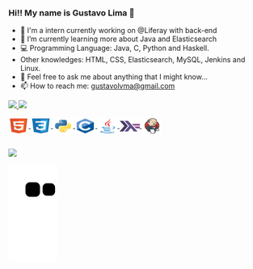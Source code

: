 ### Hi!! My name is Gustavo Lima 🤗

- 🔭 I'm a intern currently working on @Liferay with back-end
- 🌱 I’m currently learning more about Java and Elasticsearch
- :computer: Programming Language: Java, C, Python and Haskell.
- Other knowledges: HTML, CSS, Elasticsearch, MySQL, Jenkins and Linux.
- 💬 Feel free to ask me about anything that I might know... 
- 📫 How to reach me: gustavolvma@gmail.com

<div>
  <a href="https://github.com/gustavolimav">
  <img height="180em" src="https://github-readme-stats.vercel.app/api?username=gustavolimav&show_icons=true&theme=dracula&include_all_commits=true&count_private=true"/>
  <img height="240em" src="https://github-readme-stats.vercel.app/api/top-langs/?username=gustavolimav&layout=compact&langs_count=7&theme=dracula"/>
</div>
<div style="display: inline_block"><br>
  <img align="center" alt="Guga-HTML" height="30" width="40" src="https://raw.githubusercontent.com/devicons/devicon/master/icons/html5/html5-original.svg">
  <img align="center" alt="Guga-CSS" height="30" width="40" src="https://raw.githubusercontent.com/devicons/devicon/master/icons/css3/css3-original.svg">
  <img align="center" alt="Guga-Python" height="30" width="40" src="https://raw.githubusercontent.com/devicons/devicon/master/icons/python/python-original.svg">
  <img align="center" alt="Guga-C" height="30" width="40" src="https://raw.githubusercontent.com/devicons/devicon/master/icons/c/c-original.svg">
  <img align="center" alt="Guga-Java" height="30" width="40" src="https://raw.githubusercontent.com/devicons/devicon/master/icons/java/java-original.svg">
  <img align="center" alt="Guga-Haskell" height="30" width="40" src="https://raw.githubusercontent.com/devicons/devicon/master/icons/haskell/haskell-original.svg">
  <img align="center" alt="Guga-Jenkins" height="30" width="40" src="https://raw.githubusercontent.com/devicons/devicon/master/icons/jenkins/jenkins-original.svg">

 ##
 
<div> 
  <a href="https://www.linkedin.com/in/gustavolimav/" target="_blank"><img src="https://img.shields.io/badge/-LinkedIn-%230077B5?style=for-the-badge&logo=linkedin&logoColor=white" target="_blank"></a> 
 
  ![Snake animation](https://github.com/rafaballerini/rafaballerini/blob/output/github-contribution-grid-snake.svg)
 
</div>
